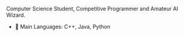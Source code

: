 Computer Science Student, Competitive Programmer and Amateur AI Wizard.
- 💽 Main Languages: C++, Java, Python


<!---
kevbit/kevbit is a ✨ special ✨ repository because its `README.md` (this file) appears on your GitHub profile.
You can click the Preview link to take a look at your changes.
--->
